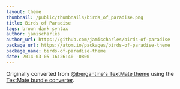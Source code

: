 ```yaml
---
layout: theme
thumbnail: /public/thumbnails/birds_of_paradise.png
title: Birds of Paradise
tags: brown dark syntax
author: jamischarles
author_url: https://github.com/jamischarles/birds-of-paradise
package_url: https://atom.io/packages/birds-of-paradise-theme
package_name: birds-of-paradise-theme
date: 2014-03-05 16:26:40 -0800
---
```


Originally converted from [@jbergantine's TextMate theme](https://github.com/jbergantine/Birds-of-Paradise-for-TextMate/blob/master/Birds%20of%20Paradise.tmTheme) using the [TextMate bundle converter](http://atom.io/docs/latest/converting-a-text-mate-theme).
